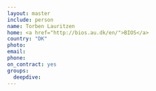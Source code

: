 ```yaml
---
layout: master
include: person
name: Torben Lauritzen
home: <a href="http://bios.au.dk/en/">BIOS</a>
country: "DK"
photo:
email:
phone:
on_contract: yes
groups:
  deepdive:
---
```

